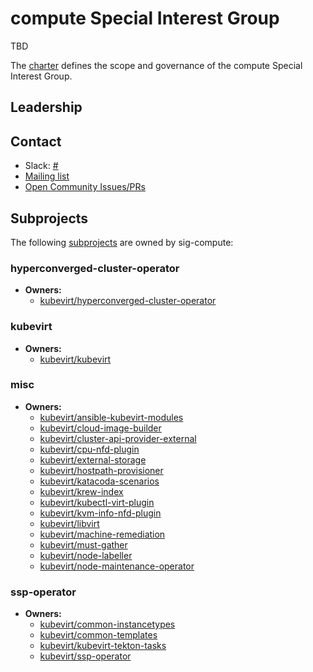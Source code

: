 <!---
This is an autogenerated file!

Please do not edit this file directly, but instead make changes to the
sigs.yaml file in the project root.

To understand how this file is generated, see https://github.com/kubevirt/community/tools/sigs/generator/README.md
--->
# compute Special Interest Group

TBD

The [charter](charter.md) defines the scope and governance of the compute Special Interest Group.



## Leadership

## Contact
- Slack: [#](https://kubevirt.slack.com/messages/)
- [Mailing list]()
- [Open Community Issues/PRs](https://github.com/kubevirt/community/labels/sig%2Fcompute)

## Subprojects

The following [subprojects][subproject-definition] are owned by sig-compute:
### hyperconverged-cluster-operator
- **Owners:**
  - [kubevirt/hyperconverged-cluster-operator](https://github.com/kubevirt/hyperconverged-cluster-operator/blob/main/OWNERS)
### kubevirt
- **Owners:**
  - [kubevirt/kubevirt](https://github.com/kubevirt/kubevirt/blob/main/OWNERS)
### misc
- **Owners:**
  - [kubevirt/ansible-kubevirt-modules](https://github.com/kubevirt/ansible-kubevirt-modules/blob/master/OWNERS)
  - [kubevirt/cloud-image-builder](https://github.com/kubevirt/cloud-image-builder/blob/master/OWNERS)
  - [kubevirt/cluster-api-provider-external](https://github.com/kubevirt/cluster-api-provider-external/blob/master/OWNERS)
  - [kubevirt/cpu-nfd-plugin](https://github.com/kubevirt/cpu-nfd-plugin/blob/master/OWNERS)
  - [kubevirt/external-storage](https://github.com/kubevirt/external-storage/blob/master/OWNERS)
  - [kubevirt/hostpath-provisioner](https://github.com/kubevirt/hostpath-provisioner/blob/main/OWNERS)
  - [kubevirt/katacoda-scenarios](https://github.com/kubevirt/katacoda-scenarios/blob/main/OWNERS)
  - [kubevirt/krew-index](https://github.com/kubevirt/krew-index/blob/master/OWNERS)
  - [kubevirt/kubectl-virt-plugin](https://github.com/kubevirt/kubectl-virt-plugin/blob/main/OWNERS)
  - [kubevirt/kvm-info-nfd-plugin](https://github.com/kubevirt/kvm-info-nfd-plugin/blob/master/OWNERS)
  - [kubevirt/libvirt](https://github.com/kubevirt/libvirt/blob/master/OWNERS)
  - [kubevirt/machine-remediation](https://github.com/kubevirt/machine-remediation/blob/master/OWNERS)
  - [kubevirt/must-gather](https://github.com/kubevirt/must-gather/blob/main/OWNERS)
  - [kubevirt/node-labeller](https://github.com/kubevirt/node-labeller/blob/master/OWNERS)
  - [kubevirt/node-maintenance-operator](https://github.com/kubevirt/node-maintenance-operator/blob/master/OWNERS)
### ssp-operator
- **Owners:**
  - [kubevirt/common-instancetypes](https://github.com/kubevirt/common-instancetypes/blob/master/OWNERS)
  - [kubevirt/common-templates](https://github.com/kubevirt/common-templates/blob/master/OWNERS)
  - [kubevirt/kubevirt-tekton-tasks](https://github.com/kubevirt/kubevirt-tekton-tasks/blob/main/OWNERS)
  - [kubevirt/ssp-operator](https://github.com/kubevirt/ssp-operator/blob/master/OWNERS)

[subproject-definition]: https://github.com/kubevirt/community/blob/main/sig-governance.md#subprojects
[working-group-definition]: https://github.com/kubevirt/community/blob/main/siggovernance.md#working-groups
<!-- BEGIN CUSTOM CONTENT -->

<!-- END CUSTOM CONTENT -->
